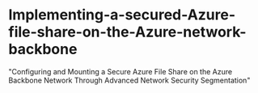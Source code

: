 # Implementing-a-secured-Azure-file-share-on-the-Azure-network-backbone
"Configuring and Mounting a Secure Azure File Share on the Azure Backbone Network Through Advanced Network Security Segmentation"
